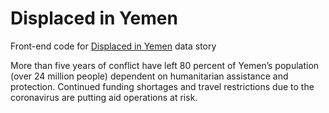 # Displaced in Yemen

Front-end code for [Displaced in Yemen](https://data.humdata.org/visualization/a-journey-of-462km-Yemen/) data story

More than five years of conflict have left 80 percent of Yemen’s population (over 24 million people) dependent on humanitarian assistance and protection. Continued funding shortages and travel restrictions due to the coronavirus are putting aid operations at risk.
